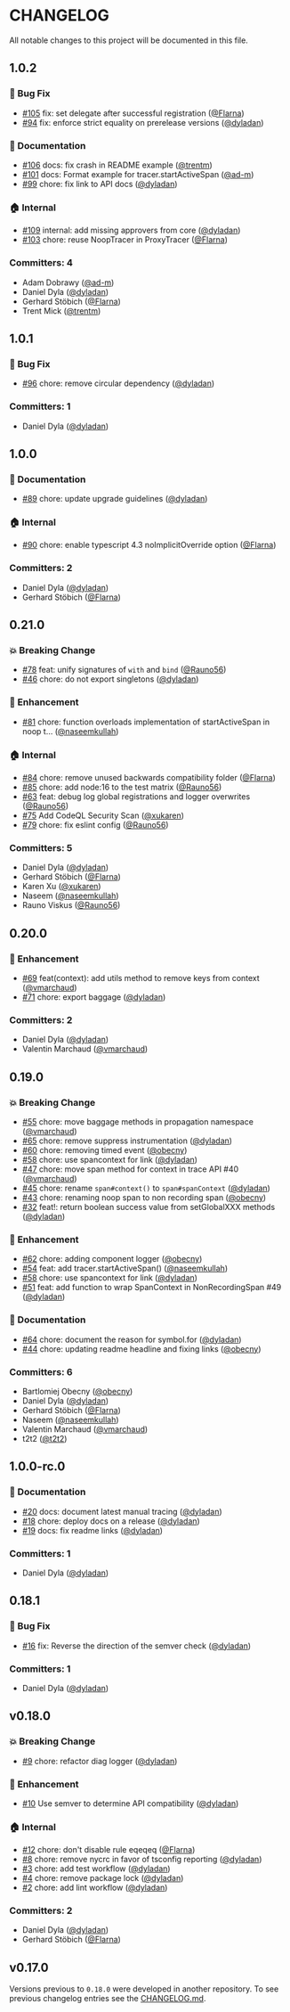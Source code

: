 # CHANGELOG

All notable changes to this project will be documented in this file.

## 1.0.2

### :bug: Bug Fix

* [#105](https://github.com/open-telemetry/opentelemetry-js-api/pull/105) fix: set delegate after successful registration ([@Flarna](https://github.com/Flarna))
* [#94](https://github.com/open-telemetry/opentelemetry-js-api/pull/94) fix: enforce strict equality on prerelease versions ([@dyladan](https://github.com/dyladan))

### :memo: Documentation

* [#106](https://github.com/open-telemetry/opentelemetry-js-api/pull/106) docs: fix crash in README example ([@trentm](https://github.com/trentm))
* [#101](https://github.com/open-telemetry/opentelemetry-js-api/pull/101) docs: Format example for tracer.startActiveSpan ([@ad-m](https://github.com/ad-m))
* [#99](https://github.com/open-telemetry/opentelemetry-js-api/pull/99) chore: fix link to API docs ([@dyladan](https://github.com/dyladan))

### :house: Internal

* [#109](https://github.com/open-telemetry/opentelemetry-js-api/pull/109) internal: add missing approvers from core ([@dyladan](https://github.com/dyladan))
* [#103](https://github.com/open-telemetry/opentelemetry-js-api/pull/103) chore: reuse NoopTracer in ProxyTracer ([@Flarna](https://github.com/Flarna))

### Committers: 4

* Adam Dobrawy ([@ad-m](https://github.com/ad-m))
* Daniel Dyla ([@dyladan](https://github.com/dyladan))
* Gerhard Stöbich ([@Flarna](https://github.com/Flarna))
* Trent Mick ([@trentm](https://github.com/trentm))

## 1.0.1

### :bug: Bug Fix

* [#96](https://github.com/open-telemetry/opentelemetry-js-api/pull/96) chore: remove circular dependency ([@dyladan](https://github.com/dyladan))

### Committers: 1

* Daniel Dyla ([@dyladan](https://github.com/dyladan))

## 1.0.0

### :memo: Documentation

* [#89](https://github.com/open-telemetry/opentelemetry-js-api/pull/89) chore: update upgrade guidelines ([@dyladan](https://github.com/dyladan))

### :house: Internal

* [#90](https://github.com/open-telemetry/opentelemetry-js-api/pull/90) chore: enable typescript 4.3 noImplicitOverride option ([@Flarna](https://github.com/Flarna))

### Committers: 2

* Daniel Dyla ([@dyladan](https://github.com/dyladan))
* Gerhard Stöbich ([@Flarna](https://github.com/Flarna))

## 0.21.0

### :boom: Breaking Change

* [#78](https://github.com/open-telemetry/opentelemetry-js-api/pull/78) feat: unify signatures of `with` and `bind` ([@Rauno56](https://github.com/Rauno56))
* [#46](https://github.com/open-telemetry/opentelemetry-js-api/pull/46) chore: do not export singletons ([@dyladan](https://github.com/dyladan))

### :rocket: Enhancement

* [#81](https://github.com/open-telemetry/opentelemetry-js-api/pull/81) chore: function overloads implementation of startActiveSpan in noop t… ([@naseemkullah](https://github.com/naseemkullah))

### :house: Internal

* [#84](https://github.com/open-telemetry/opentelemetry-js-api/pull/84) chore: remove unused backwards compatibility folder ([@Flarna](https://github.com/Flarna))
* [#85](https://github.com/open-telemetry/opentelemetry-js-api/pull/85) chore: add node:16 to the test matrix ([@Rauno56](https://github.com/Rauno56))
* [#63](https://github.com/open-telemetry/opentelemetry-js-api/pull/63) feat: debug log global registrations and logger overwrites ([@Rauno56](https://github.com/Rauno56))
* [#75](https://github.com/open-telemetry/opentelemetry-js-api/pull/75) Add CodeQL Security Scan ([@xukaren](https://github.com/xukaren))
* [#79](https://github.com/open-telemetry/opentelemetry-js-api/pull/79) chore: fix eslint config ([@Rauno56](https://github.com/Rauno56))

### Committers: 5

* Daniel Dyla ([@dyladan](https://github.com/dyladan))
* Gerhard Stöbich ([@Flarna](https://github.com/Flarna))
* Karen Xu ([@xukaren](https://github.com/xukaren))
* Naseem ([@naseemkullah](https://github.com/naseemkullah))
* Rauno Viskus ([@Rauno56](https://github.com/Rauno56))

## 0.20.0

### :rocket: Enhancement

* [#69](https://github.com/open-telemetry/opentelemetry-js-api/pull/69) feat(context): add utils method to remove keys from context ([@vmarchaud](https://github.com/vmarchaud))
* [#71](https://github.com/open-telemetry/opentelemetry-js-api/pull/71) chore: export baggage ([@dyladan](https://github.com/dyladan))

### Committers: 2

* Daniel Dyla ([@dyladan](https://github.com/dyladan))
* Valentin Marchaud ([@vmarchaud](https://github.com/vmarchaud))

## 0.19.0

### :boom: Breaking Change

* [#55](https://github.com/open-telemetry/opentelemetry-js-api/pull/55) chore: move baggage methods in propagation namespace ([@vmarchaud](https://github.com/vmarchaud))
* [#65](https://github.com/open-telemetry/opentelemetry-js-api/pull/65) chore: remove suppress instrumentation ([@dyladan](https://github.com/dyladan))
* [#60](https://github.com/open-telemetry/opentelemetry-js-api/pull/60) chore: removing timed event ([@obecny](https://github.com/obecny))
* [#58](https://github.com/open-telemetry/opentelemetry-js-api/pull/58) chore: use spancontext for link ([@dyladan](https://github.com/dyladan))
* [#47](https://github.com/open-telemetry/opentelemetry-js-api/pull/47) chore: move span method for context in trace API #40 ([@vmarchaud](https://github.com/vmarchaud))
* [#45](https://github.com/open-telemetry/opentelemetry-js-api/pull/45) chore: rename `span#context()` to `span#spanContext` ([@dyladan](https://github.com/dyladan))
* [#43](https://github.com/open-telemetry/opentelemetry-js-api/pull/43) chore: renaming noop span to non recording span ([@obecny](https://github.com/obecny))
* [#32](https://github.com/open-telemetry/opentelemetry-js-api/pull/32) feat!: return boolean success value from setGlobalXXX methods ([@dyladan](https://github.com/dyladan))

### :rocket: Enhancement

* [#62](https://github.com/open-telemetry/opentelemetry-js-api/pull/62) chore: adding component logger ([@obecny](https://github.com/obecny))
* [#54](https://github.com/open-telemetry/opentelemetry-js-api/pull/54) feat: add tracer.startActiveSpan() ([@naseemkullah](https://github.com/naseemkullah))
* [#58](https://github.com/open-telemetry/opentelemetry-js-api/pull/58) chore: use spancontext for link ([@dyladan](https://github.com/dyladan))
* [#51](https://github.com/open-telemetry/opentelemetry-js-api/pull/51) feat: add function to wrap SpanContext in NonRecordingSpan #49 ([@dyladan](https://github.com/dyladan))

### :memo: Documentation

* [#64](https://github.com/open-telemetry/opentelemetry-js-api/pull/64) chore: document the reason for symbol.for ([@dyladan](https://github.com/dyladan))
* [#44](https://github.com/open-telemetry/opentelemetry-js-api/pull/44) chore: updating readme headline and fixing links ([@obecny](https://github.com/obecny))

### Committers: 6

* Bartlomiej Obecny ([@obecny](https://github.com/obecny))
* Daniel Dyla ([@dyladan](https://github.com/dyladan))
* Gerhard Stöbich ([@Flarna](https://github.com/Flarna))
* Naseem ([@naseemkullah](https://github.com/naseemkullah))
* Valentin Marchaud ([@vmarchaud](https://github.com/vmarchaud))
* t2t2 ([@t2t2](https://github.com/t2t2))

## 1.0.0-rc.0

### :memo: Documentation

* [#20](https://github.com/open-telemetry/opentelemetry-js-api/pull/20) docs: document latest manual tracing ([@dyladan](https://github.com/dyladan))
* [#18](https://github.com/open-telemetry/opentelemetry-js-api/pull/18) chore: deploy docs on a release ([@dyladan](https://github.com/dyladan))
* [#19](https://github.com/open-telemetry/opentelemetry-js-api/pull/19) docs: fix readme links ([@dyladan](https://github.com/dyladan))

### Committers: 1

* Daniel Dyla ([@dyladan](https://github.com/dyladan))

## 0.18.1

### :bug: Bug Fix

* [#16](https://github.com/open-telemetry/opentelemetry-js-api/pull/16) fix: Reverse the direction of the semver check ([@dyladan](https://github.com/dyladan))

### Committers: 1

* Daniel Dyla ([@dyladan](https://github.com/dyladan))

## v0.18.0

### :boom: Breaking Change

* [#9](https://github.com/open-telemetry/opentelemetry-js-api/pull/9) chore: refactor diag logger ([@dyladan](https://github.com/dyladan))

### :rocket: Enhancement

* [#10](https://github.com/open-telemetry/opentelemetry-js-api/pull/10) Use semver to determine API compatibility ([@dyladan](https://github.com/dyladan))

### :house: Internal

* [#12](https://github.com/open-telemetry/opentelemetry-js-api/pull/12) chore: don't disable rule eqeqeq ([@Flarna](https://github.com/Flarna))
* [#8](https://github.com/open-telemetry/opentelemetry-js-api/pull/8) chore: remove nycrc in favor of tsconfig reporting ([@dyladan](https://github.com/dyladan))
* [#3](https://github.com/open-telemetry/opentelemetry-js-api/pull/3) chore: add test workflow ([@dyladan](https://github.com/dyladan))
* [#4](https://github.com/open-telemetry/opentelemetry-js-api/pull/4) chore: remove package lock ([@dyladan](https://github.com/dyladan))
* [#2](https://github.com/open-telemetry/opentelemetry-js-api/pull/2) chore: add lint workflow ([@dyladan](https://github.com/dyladan))

### Committers: 2

* Daniel Dyla ([@dyladan](https://github.com/dyladan))
* Gerhard Stöbich ([@Flarna](https://github.com/Flarna))

## v0.17.0

Versions previous to `0.18.0` were developed in another repository.
To see previous changelog entries see the [CHANGELOG.md](https://github.com/open-telemetry/opentelemetry-js/blob/main/CHANGELOG.md).
